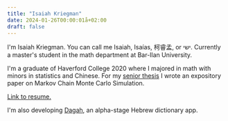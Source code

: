 ```yaml
---
title: "Isaiah Kriegman"
date: 2024-01-26T00:00:01å+02:00
draft: false
---
```


I'm Isaiah Kriegman. You can call me Isaiah, Isaías, 柯睿孟, or ישי. Currently a master's student in the math department at Bar-Ilan University. 

I'm a graduate of Haverford College 2020 where I majored in math with minors in statistics and Chinese. For my [senior thesis](https://github.com/bogedy/mcmc_thesis) I wrote an expository paper on Markov Chain Monte Carlo Simulation.

[Link to resume.](https://docs.google.com/document/d/1_Kuw-E8k9qhO_oBm-hviARQE-Ks7zOFUBtuVkDQMPBg/export?format=pdf)

I'm also developing [Dagah](https://drive.google.com/file/d/1dxxH8O_b43Hu3yWmf4sOXwPUA0iG9pbZ/view?usp=sharing), an alpha-stage Hebrew dictionary app.